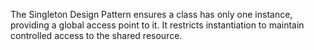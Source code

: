 The Singleton Design Pattern ensures a class has only one instance, providing a global access point to it. It restricts instantiation to maintain controlled access to the shared resource.
